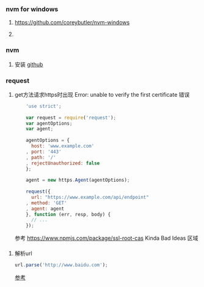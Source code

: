 ### nvm for windows

1. https://github.com/coreybutler/nvm-windows

2. 

### nvm
1. 安装 [github](https://github.com/creationix/nvm/blob/master/README.md#install-script)


### request
1. get方法请求https时出现 Error: unable to verify the first certificate 错误

    ````javascript
        'use strict';
     
        var request = require('request');
        var agentOptions;
        var agent;
     
        agentOptions = {
          host: 'www.example.com'
        , port: '443'
        , path: '/'
        , rejectUnauthorized: false
        };
     
        agent = new https.Agent(agentOptions);
     
        request({
          url: "https://www.example.com/api/endpoint"
        , method: 'GET'
        , agent: agent
        }, function (err, resp, body) {
          // ... 
        });
    ````

    参考 https://www.npmjs.com/package/ssl-root-cas Kinda Bad Ideas 区域
    
####

1. 解析url

    ````javascript
    url.parse('http://www.baidu.com');
    ````
    [参考](http://www.cnblogs.com/whiteMu/p/5983125.html)